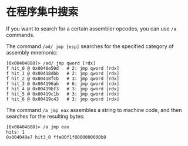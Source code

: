 # 在程序集中搜索

If you want to search for a certain assembler opcodes, you can use `/a` commands.

The command `/ad/ jmp [esp]` searches for the specified category of assembly mnemonic:

```text
[0x00404888]> /ad/ jmp qword [rdx]
f hit_0 @ 0x0040e50d   # 2: jmp qword [rdx]
f hit_1 @ 0x00418dbb   # 2: jmp qword [rdx]
f hit_2 @ 0x00418fcb   # 3: jmp qword [rdx]
f hit_3 @ 0x004196ab   # 6: jmp qword [rdx]
f hit_4 @ 0x00419bf3   # 3: jmp qword [rdx]
f hit_5 @ 0x00419c1b   # 3: jmp qword [rdx]
f hit_6 @ 0x00419c43   # 3: jmp qword [rdx]
```

The command `/a jmp eax` assembles a string to machine code, and then searches for the resulting bytes:

```text
[0x00404888]> /a jmp eax
hits: 1
0x004048e7 hit3_0 ffe00f1f8000000000b8
```

